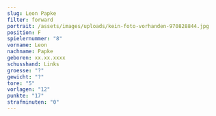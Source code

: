 ```yaml
---
slug: Leon Papke
filter: forward
portrait: /assets/images/uploads/kein-foto-vorhanden-970828844.jpg
position: F
spielernummer: "8"
vorname: Leon
nachname: Papke
geboren: xx.xx.xxxx
schusshand: Links
groesse: "?"
gewicht: "?"
tore: "5"
vorlagen: "12"
punkte: "17"
strafminuten: "0"
---
```

